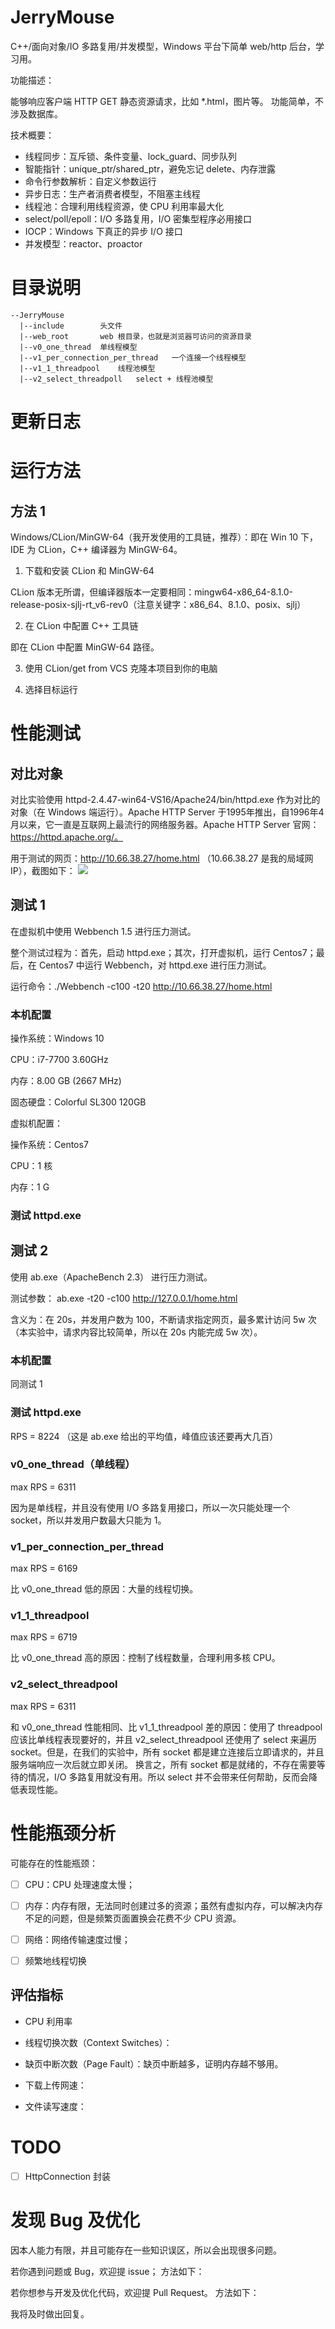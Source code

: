 # JerryMouse

C++/面向对象/IO 多路复用/并发模型，Windows 平台下简单 web/http 后台，学习用。

功能描述：

能够响应客户端 HTTP GET 静态资源请求，比如 *.html，图片等。
功能简单，不涉及数据库。

技术概要：

- 线程同步：互斥锁、条件变量、lock_guard、同步队列
- 智能指针：unique_ptr/shared_ptr，避免忘记 delete、内存泄露
- 命令行参数解析：自定义参数运行
- 异步日志：生产者消费者模型，不阻塞主线程
- 线程池：合理利用线程资源，使 CPU 利用率最大化
- select/poll/epoll：I/O 多路复用，I/O 密集型程序必用接口
- IOCP：Windows 下真正的异步 I/O 接口
- 并发模型：reactor、proactor


# 目录说明
```
--JerryMouse
  |--include        头文件
  |--web_root       web 根目录，也就是浏览器可访问的资源目录
  |--v0_one_thread  单线程模型
  |--v1_per_connection_per_thread   一个连接一个线程模型
  |--v1_1_threadpool    线程池模型
  |--v2_select_threadpoll   select + 线程池模型
```

# 更新日志


# 运行方法
## 方法 1
Windows/CLion/MinGW-64（我开发使用的工具链，推荐）：即在 Win 10 下，IDE 为 CLion，C++ 编译器为 MinGW-64。

1. 下载和安装 CLion 和 MinGW-64

CLion 版本无所谓，但编译器版本一定要相同：mingw64-x86_64-8.1.0-release-posix-sjlj-rt_v6-rev0（注意关键字：x86_64、8.1.0、posix、sjlj）

2. 在 CLion 中配置 C++ 工具链 
   
即在 CLion 中配置 MinGW-64 路径。

3. 使用 CLion/get from VCS 克隆本项目到你的电脑

4. 选择目标运行



# 性能测试
## 对比对象
对比实验使用 httpd-2.4.47-win64-VS16/Apache24/bin/httpd.exe 作为对比的对象（在 Windows 端运行）。Apache HTTP Server 于1995年推出，自1996年4月以来，它一直是互联网上最流行的网络服务器。Apache HTTP Server 官网：https://httpd.apache.org/。

用于测试的网页：http://10.66.38.27/home.html （10.66.38.27 是我的局域网 IP），截图如下：
![](https://github.com/jelly-lemon/JerryMouse/blob/master/img/test_page.png?raw=true)

## 测试 1
在虚拟机中使用 Webbench 1.5 进行压力测试。

整个测试过程为：首先，启动 httpd.exe；其次，打开虚拟机，运行 Centos7；最后，在 Centos7 中运行 Webbench，对 httpd.exe 进行压力测试。

运行命令：./Webbench -c100 -t20 http://10.66.38.27/home.html

### 本机配置

操作系统：Windows 10

CPU：i7-7700 3.60GHz

内存：8.00 GB (2667 MHz)

固态硬盘：Colorful SL300 120GB

虚拟机配置：

操作系统：Centos7

CPU：1 核

内存：1 G

### 测试 httpd.exe



## 测试 2
使用 ab.exe（ApacheBench 2.3） 进行压力测试。

测试参数：
ab.exe -t20 -c100 http://127.0.0.1/home.html

含义为：在 20s，并发用户数为 100，不断请求指定网页，最多累计访问 5w 次（本实验中，请求内容比较简单，所以在 20s 内能完成 5w 次）。

### 本机配置
同测试 1

### 测试 httpd.exe
RPS = 8224 （这是 ab.exe 给出的平均值，峰值应该还要再大几百）


### v0_one_thread（单线程）
max RPS = 6311

因为是单线程，并且没有使用 I/O 多路复用接口，所以一次只能处理一个 socket，所以并发用户数最大只能为 1。

### v1_per_connection_per_thread
max RPS = 6169 

比 v0_one_thread 低的原因：大量的线程切换。

### v1_1_threadpool
max RPS = 6719

比 v0_one_thread 高的原因：控制了线程数量，合理利用多核 CPU。

### v2_select_threadpool
max RPS = 6311

和 v0_one_thread 性能相同、比 v1_1_threadpool 差的原因：使用了 threadpool 应该比单线程表现要好的，并且 v2_select_threadpool 
还使用了 select 来遍历 socket。但是，在我们的实验中，所有 socket 都是建立连接后立即请求的，并且服务端响应一次后就立即关闭。
换言之，所有 socket 都是就绪的，不存在需要等待的情况，I/O 多路复用就没有用。所以 select 并不会带来任何帮助，反而会降低表现性能。


# 性能瓶颈分析
可能存在的性能瓶颈：

- [ ] CPU：CPU 处理速度太慢；

- [ ] 内存：内存有限，无法同时创建过多的资源；虽然有虚拟内存，可以解决内存不足的问题，但是频繁页面置换会花费不少 CPU 资源。

- [ ] 网络：网络传输速度过慢；

- [ ] 频繁地线程切换

## 评估指标
- CPU 利用率

- 线程切换次数（Context Switches）：

- 缺页中断次数（Page Fault）：缺页中断越多，证明内存越不够用。

- 下载上传网速：

- 文件读写速度：

# TODO
- [ ] HttpConnection 封装



# 发现 Bug 及优化

因本人能力有限，并且可能存在一些知识误区，所以会出现很多问题。

若你遇到问题或 Bug，欢迎提 issue；
方法如下：

若你想参与开发及优化代码，欢迎提 Pull Request。
方法如下：

我将及时做出回复。